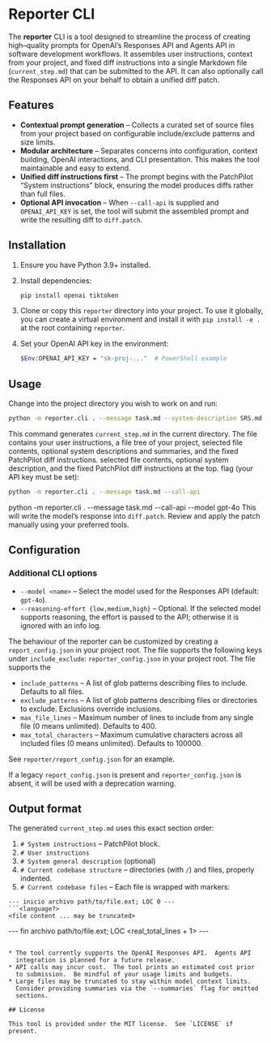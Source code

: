 # Reporter CLI

The **reporter** CLI is a tool designed to streamline the process of
creating high–quality prompts for OpenAI’s Responses API and Agents API
in software development workflows.  It assembles user instructions,
context from your project, and fixed diff instructions into a single
Markdown file (`current_step.md`) that can be submitted to the API.  It
can also optionally call the Responses API on your behalf to obtain a
unified diff patch.

## Features

* **Contextual prompt generation** – Collects a curated set of source
  files from your project based on configurable include/exclude
  patterns and size limits.
* **Modular architecture** – Separates concerns into configuration,
  context building, OpenAI interactions, and CLI presentation.  This
  makes the tool maintainable and easy to extend.
* **Unified diff instructions first** – The prompt begins with the
  PatchPilot “System instructions” block, ensuring the model produces
  diffs rather than full files.
* **Optional API invocation** – When `--call-api` is supplied and
  `OPENAI_API_KEY` is set, the tool will submit the assembled prompt
  and write the resulting diff to `diff.patch`.

## Installation

1. Ensure you have Python 3.9+ installed.
2. Install dependencies:

   ```sh
   pip install openai tiktoken
   ```
3. Clone or copy this `reporter` directory into your project.  To use it
   globally, you can create a virtual environment and install it with
   `pip install -e .` at the root containing `reporter`.
4. Set your OpenAI API key in the environment:

   ```sh
   $Env:OPENAI_API_KEY = "sk-proj-..."  # PowerShell example
   ```

## Usage

Change into the project directory you wish to work on and run:

```sh
python -m reporter.cli . --message task.md --system-description SRS.md
```

This command generates `current_step.md` in the current directory.  The
file contains your user instructions, a file tree of your project,
selected file contents, optional system descriptions and summaries,
and the fixed PatchPilot diff instructions.
selected file contents, optional system description,
and the fixed PatchPilot diff instructions at the top.
flag (your API key must be set):

```sh
python -m reporter.cli . --message task.md --call-api
```
python -m reporter.cli . --message task.md --call-api --model gpt-4o
This will write the model’s response into `diff.patch`.  Review and
apply the patch manually using your preferred tools.

## Configuration

### Additional CLI options

* `--model <name>` – Select the model used for the Responses API (default: `gpt-4o`).
* `--reasoning-effort {low,medium,high}` – Optional. If the selected model supports
  reasoning, the effort is passed to the API; otherwise it is ignored with an info log.

The behaviour of the reporter can be customized by creating a
`report_config.json` in your project root.  The file supports the
following keys under `include_exclude`:
`reporter_config.json` in your project root.  The file supports the
* `include_patterns` – A list of glob patterns describing files to
  include.  Defaults to all files.
* `exclude_patterns` – A list of glob patterns describing files or
  directories to exclude.  Exclusions override inclusions.
* `max_file_lines` – Maximum number of lines to include from any
  single file (0 means unlimited).  Defaults to 400.
* `max_total_characters` – Maximum cumulative characters across all
  included files (0 means unlimited).  Defaults to 100000.

See `reporter/report_config.json` for an example.

If a legacy `report_config.json` is present and `reporter_config.json` is absent,
it will be used with a deprecation warning.

## Output format

The generated `current_step.md` uses this exact section order:

1. `# System instructions` – PatchPilot block.
2. `# User instructions`
3. `# System general description` (optional)
4. `# Current codebase structure` – directories (with `/`) and files, properly indented.
5. `# Current codebase files` – Each file is wrapped with markers:

```
--- inicio archivo path/to/file.ext; LOC 0 ---
```<language?>
<file content ... may be truncated>
```
--- fin archivo path/to/file.ext; LOC <real_total_lines + 1> ---
```

* The tool currently supports the OpenAI Responses API.  Agents API
  integration is planned for a future release.
* API calls may incur cost.  The tool prints an estimated cost prior
  to submission.  Be mindful of your usage limits and budgets.
* Large files may be truncated to stay within model context limits.
  Consider providing summaries via the `--summaries` flag for omitted
  sections.

## License

This tool is provided under the MIT license.  See `LICENSE` if
present.